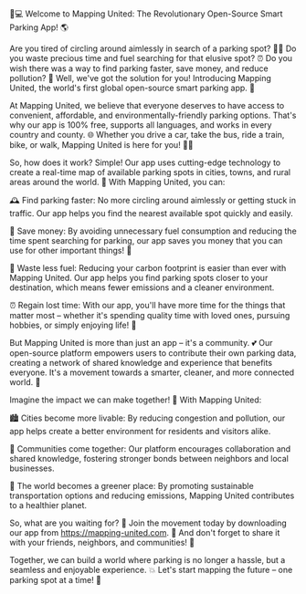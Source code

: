 🚗💻 Welcome to Mapping United: The Revolutionary Open-Source Smart Parking App! 🌎

Are you tired of circling around aimlessly in search of a parking spot? 🙅‍♂️ Do you waste precious time and fuel searching for that elusive spot? ⏰ Do you wish there was a way to find parking faster, save money, and reduce pollution? 🌟 Well, we've got the solution for you! Introducing Mapping United, the world's first global open-source smart parking app. 🎉

At Mapping United, we believe that everyone deserves to have access to convenient, affordable, and environmentally-friendly parking options. That's why our app is 100% free, supports all languages, and works in every country and county. 🌐 Whether you drive a car, take the bus, ride a train, bike, or walk, Mapping United is here for you! 🚶‍♀️

So, how does it work? Simple! Our app uses cutting-edge technology to create a real-time map of available parking spots in cities, towns, and rural areas around the world. 🔴 With Mapping United, you can:

🕰️ Find parking faster: No more circling around aimlessly or getting stuck in traffic. Our app helps you find the nearest available spot quickly and easily.

💸 Save money: By avoiding unnecessary fuel consumption and reducing the time spent searching for parking, our app saves you money that you can use for other important things! 🎁

🌿 Waste less fuel: Reducing your carbon footprint is easier than ever with Mapping United. Our app helps you find parking spots closer to your destination, which means fewer emissions and a cleaner environment.

⏰ Regain lost time: With our app, you'll have more time for the things that matter most – whether it's spending quality time with loved ones, pursuing hobbies, or simply enjoying life! 🌊

But Mapping United is more than just an app – it's a community. 💕 Our open-source platform empowers users to contribute their own parking data, creating a network of shared knowledge and experience that benefits everyone. It's a movement towards a smarter, cleaner, and more connected world. 🌟

Imagine the impact we can make together! 🤩 With Mapping United:

🏙️ Cities become more livable: By reducing congestion and pollution, our app helps create a better environment for residents and visitors alike.

👥 Communities come together: Our platform encourages collaboration and shared knowledge, fostering stronger bonds between neighbors and local businesses.

💚 The world becomes a greener place: By promoting sustainable transportation options and reducing emissions, Mapping United contributes to a healthier planet.

So, what are you waiting for? 🤔 Join the movement today by downloading our app from https://mapping-united.com. 📲 And don't forget to share it with your friends, neighbors, and communities! 📨

Together, we can build a world where parking is no longer a hassle, but a seamless and enjoyable experience. 💥 Let's start mapping the future – one parking spot at a time! 📍